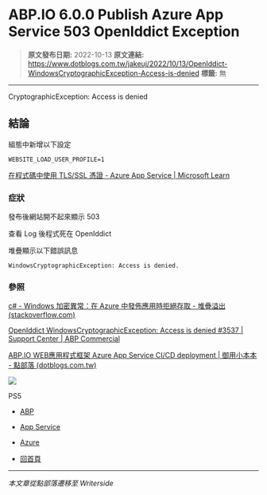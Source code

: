 # ABP.IO 6.0.0 Publish Azure App Service 503 OpenIddict Exception

> **原文發布日期:** 2022-10-13
> **原文連結:** https://www.dotblogs.com.tw/jakeuj/2022/10/13/OpenIddict-WindowsCryptographicException-Access-is-denied
> **標籤:** 無

---

CryptographicException: Access is denied

## 結論

組態中新增以下設定

`WEBSITE_LOAD_USER_PROFILE=1`

[在程式碼中使用 TLS/SSL 憑證 - Azure App Service | Microsoft Learn](https://learn.microsoft.com/zh-tw/azure/app-service/configure-ssl-certificate-in-code#load-certificate-from-file)

### 症狀

發布後網站開不起來顯示 503

查看 Log 後程式死在 OpenIddict

堆疊顯示以下錯誤訊息

```
WindowsCryptographicException: Access is denied.
```

### 參照

[c# - Windows 加密異常：在 Azure 中發佈應用時拒絕存取 - 堆疊溢出 (stackoverflow.com)](https://stackoverflow.com/questions/67629592/windowscryptographicexception-access-is-denied-when-publishing-app-in-azure)

[OpenIddict WindowsCryptographicException: Access is denied #3537 | Support Center | ABP Commercial](https://support.abp.io/QA/Questions/3537/OpenIddict-WindowsCryptographicException-Access-is-denied)

[ABP.IO WEB應用程式框架 Azure App Service CI/CD deployment | 御用小本本 - 點部落 (dotblogs.com.tw)](https://dotblogs.com.tw/jakeuj/2022/10/21/abp-Azure-App-Service-Github-CICD)

![](https://card.psnprofiles.com/1/jakeuj.png)

PS5

* [ABP](/jakeuj/Tags?qq=ABP)
* [App Service](/jakeuj/Tags?qq=App%20Service)
* [Azure](/jakeuj/Tags?qq=Azure)

* [回首頁](/jakeuj)

---

*本文章從點部落遷移至 Writerside*
